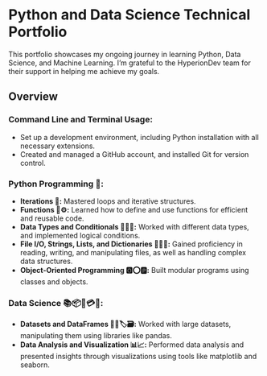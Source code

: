 # Python and Data Science Technical Portfolio

This portfolio showcases my ongoing journey in learning Python, Data Science, and Machine Learning. I’m grateful to the HyperionDev team for their support in helping me achieve my goals.

## Overview

### Command Line and Terminal Usage:
- Set up a development environment, including Python installation with all necessary extensions.
- Created and managed a GitHub account, and installed Git for version control.

### Python Programming 🐍:
- **Iterations 🔗:** Mastered loops and iterative structures.
- **Functions 🧩⚙:** Learned how to define and use functions for efficient and reusable code.
- **Data Types and Conditionals 🧱🔧🔨:** Worked with different data types, and implemented logical conditions.
- **File I/O, Strings, Lists, and Dictionaries 📂📃📑:** Gained proficiency in reading, writing, and manipulating files, as well as handling complex data structures.
- **Object-Oriented Programming 🅾⭕🅿:** Built modular programs using classes and objects.

### Data Science 📚📦📇💳🧬:
- **Datasets and DataFrames 💽📼🏷🗃:** Worked with large datasets, manipulating them using libraries like pandas.
- **Data Analysis and Visualization 📊📈:** Performed data analysis and presented insights through visualizations using tools like matplotlib and seaborn.

